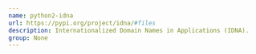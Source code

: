 ```yaml
---
name: python2-idna
url: https://pypi.org/project/idna/#files
description: Internationalized Domain Names in Applications (IDNA).
group: None
---
```


